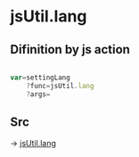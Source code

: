 # jsUtil.lang

## Difinition by js action

```js.js

var=settingLang
	?func=jsUtil.lang
	?args=

```

## Src

-> [jsUtil.lang](https://github.com/puutaro/CommandClick/blob/master/app/src/main/java/com/puutaro/commandclick/fragment_lib/terminal_fragment/js_interface/JsUtil.kt#L74)


